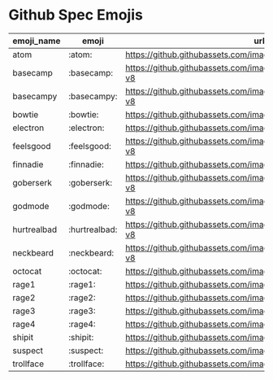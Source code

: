 # Github Spec Emojis

|emoji_name|emoji|url|
|---|---|---|
|atom|:atom:|https://github.githubassets.com/images/icons/emoji/atom.png?v8|
|basecamp|:basecamp:|https://github.githubassets.com/images/icons/emoji/basecamp.png?v8|
|basecampy|:basecampy:|https://github.githubassets.com/images/icons/emoji/basecampy.png?v8|
|bowtie|:bowtie:|https://github.githubassets.com/images/icons/emoji/bowtie.png?v8|
|electron|:electron:|https://github.githubassets.com/images/icons/emoji/electron.png?v8|
|feelsgood|:feelsgood:|https://github.githubassets.com/images/icons/emoji/feelsgood.png?v8|
|finnadie|:finnadie:|https://github.githubassets.com/images/icons/emoji/finnadie.png?v8|
|goberserk|:goberserk:|https://github.githubassets.com/images/icons/emoji/goberserk.png?v8|
|godmode|:godmode:|https://github.githubassets.com/images/icons/emoji/godmode.png?v8|
|hurtrealbad|:hurtrealbad:|https://github.githubassets.com/images/icons/emoji/hurtrealbad.png?v8|
|neckbeard|:neckbeard:|https://github.githubassets.com/images/icons/emoji/neckbeard.png?v8|
|octocat|:octocat:|https://github.githubassets.com/images/icons/emoji/octocat.png?v8|
|rage1|:rage1:|https://github.githubassets.com/images/icons/emoji/rage1.png?v8|
|rage2|:rage2:|https://github.githubassets.com/images/icons/emoji/rage2.png?v8|
|rage3|:rage3:|https://github.githubassets.com/images/icons/emoji/rage3.png?v8|
|rage4|:rage4:|https://github.githubassets.com/images/icons/emoji/rage4.png?v8|
|shipit|:shipit:|https://github.githubassets.com/images/icons/emoji/shipit.png?v8|
|suspect|:suspect:|https://github.githubassets.com/images/icons/emoji/suspect.png?v8|
|trollface|:trollface:|https://github.githubassets.com/images/icons/emoji/trollface.png?v8|
